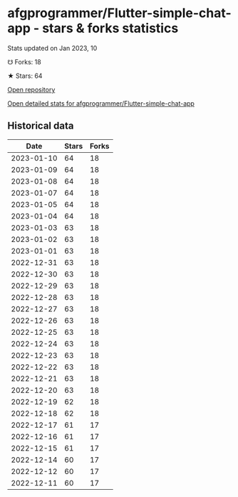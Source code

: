 # afgprogrammer/Flutter-simple-chat-app - stars & forks statistics

Stats updated on Jan 2023, 10

☋ Forks: 18

★ Stars: 64

[Open repository](https://github.com/afgprogrammer/Flutter-simple-chat-app)

[Open detailed stats for afgprogrammer/Flutter-simple-chat-app](https://reviewgithub.com/rep/afgprogrammer/Flutter-simple-chat-app)

## Historical data
| Date | Stars | Forks |
|------|-------|-------|
| 2023-01-10 | 64 | 18 | 
| 2023-01-09 | 64 | 18 | 
| 2023-01-08 | 64 | 18 | 
| 2023-01-07 | 64 | 18 | 
| 2023-01-05 | 64 | 18 | 
| 2023-01-04 | 64 | 18 | 
| 2023-01-03 | 63 | 18 | 
| 2023-01-02 | 63 | 18 | 
| 2023-01-01 | 63 | 18 | 
| 2022-12-31 | 63 | 18 | 
| 2022-12-30 | 63 | 18 | 
| 2022-12-29 | 63 | 18 | 
| 2022-12-28 | 63 | 18 | 
| 2022-12-27 | 63 | 18 | 
| 2022-12-26 | 63 | 18 | 
| 2022-12-25 | 63 | 18 | 
| 2022-12-24 | 63 | 18 | 
| 2022-12-23 | 63 | 18 | 
| 2022-12-22 | 63 | 18 | 
| 2022-12-21 | 63 | 18 | 
| 2022-12-20 | 63 | 18 | 
| 2022-12-19 | 62 | 18 | 
| 2022-12-18 | 62 | 18 | 
| 2022-12-17 | 61 | 17 | 
| 2022-12-16 | 61 | 17 | 
| 2022-12-15 | 61 | 17 | 
| 2022-12-14 | 60 | 17 | 
| 2022-12-12 | 60 | 17 | 
| 2022-12-11 | 60 | 17 | 

